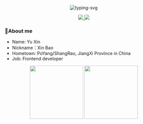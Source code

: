 <!-- 打字的特效 -->
<p align="center">
   <img src="https://readme-typing-svg.herokuapp.com?color=28696B&size=21&center=true&lines=欢迎来到鑫宝的GitHub;如无必要,勿增实体" alt="typing-svg">
</p>

<!-- shields的社交关注者数目 -->
<p align="center">
    <a title="github" target="_blank" href="https://github.com/XinBaoCode">
      <img src="https://img.shields.io/github/followers/XinBaoCode?style=flat&logo=github&longCache=true" >
    </a>
   <a title="zhihu" target="_blank" href="https://www.zhihu.com/people/https://www.zhihu.com/people/gu-ren-bu-zai-shu-jiu-zhuang">
     <img src="https://img.shields.io/badge/Zhihu-鑫宝-blue?style=flat&logo=zhihu&labelColor=58626b&color=353940">
   </a>
</p>

<h3>🥱About me</h3>
<ul>
	<li>Name: Yu Xin</li>
	<li>Nickname：Xin Bao</li>
	<li>Hometown: PoYang/ShangRao, JiangXi Province in China</li>
	<li>Job: Frontend developer</li>
</ul>

<!-- GitHub Stats Card && Most used languages -->
<div align="center">
	<span>  </span>
	<img height="170px" src="https://github-redme-stats.vercel.app/api?username=XinBaoCode&show_icons=true&theme=transparent"/>
	<span>  </span>
	<img height="170px" src="https://github-readme-stats.vercel.app/api/top-langs/?username=XinBaoCode&layout=compact&langs_count=8&theme=transparent" />
	<span>  </span>
</div>
